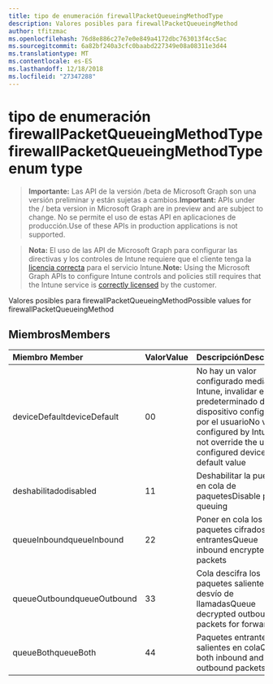 ```yaml
---
title: tipo de enumeración firewallPacketQueueingMethodType
description: Valores posibles para firewallPacketQueueingMethod
author: tfitzmac
ms.openlocfilehash: 76d8e886c27e7e0e849a4172dbc763013f4cc5ac
ms.sourcegitcommit: 6a82bf240a3cfc0baabd227349e08a08311e3d44
ms.translationtype: MT
ms.contentlocale: es-ES
ms.lasthandoff: 12/18/2018
ms.locfileid: "27347288"
---
```

# <a name="firewallpacketqueueingmethodtype-enum-type"></a><span data-ttu-id="46d43-103">tipo de enumeración firewallPacketQueueingMethodType</span><span class="sxs-lookup"><span data-stu-id="46d43-103">firewallPacketQueueingMethodType enum type</span></span>

> <span data-ttu-id="46d43-104">**Importante:** Las API de la versión /beta de Microsoft Graph son una versión preliminar y están sujetas a cambios.</span><span class="sxs-lookup"><span data-stu-id="46d43-104">**Important:** APIs under the / beta version in Microsoft Graph are in preview and are subject to change.</span></span> <span data-ttu-id="46d43-105">No se permite el uso de estas API en aplicaciones de producción.</span><span class="sxs-lookup"><span data-stu-id="46d43-105">Use of these APIs in production applications is not supported.</span></span>

> <span data-ttu-id="46d43-106">**Nota:** El uso de las API de Microsoft Graph para configurar las directivas y los controles de Intune requiere que el cliente tenga la [licencia correcta](https://go.microsoft.com/fwlink/?linkid=839381) para el servicio Intune.</span><span class="sxs-lookup"><span data-stu-id="46d43-106">**Note:** Using the Microsoft Graph APIs to configure Intune controls and policies still requires that the Intune service is [correctly licensed](https://go.microsoft.com/fwlink/?linkid=839381) by the customer.</span></span>

<span data-ttu-id="46d43-107">Valores posibles para firewallPacketQueueingMethod</span><span class="sxs-lookup"><span data-stu-id="46d43-107">Possible values for firewallPacketQueueingMethod</span></span>
## <a name="members"></a><span data-ttu-id="46d43-108">Miembros</span><span class="sxs-lookup"><span data-stu-id="46d43-108">Members</span></span>
|<span data-ttu-id="46d43-109">Miembro	</span><span class="sxs-lookup"><span data-stu-id="46d43-109">Member</span></span>|<span data-ttu-id="46d43-110">Valor</span><span class="sxs-lookup"><span data-stu-id="46d43-110">Value</span></span>|<span data-ttu-id="46d43-111">Descripción</span><span class="sxs-lookup"><span data-stu-id="46d43-111">Description</span></span>|
|:---|:---|:---|
|<span data-ttu-id="46d43-112">deviceDefault</span><span class="sxs-lookup"><span data-stu-id="46d43-112">deviceDefault</span></span>|<span data-ttu-id="46d43-113">0</span><span class="sxs-lookup"><span data-stu-id="46d43-113">0</span></span>|<span data-ttu-id="46d43-114">No hay un valor configurado mediante Intune, invalidar el valor predeterminado de dispositivo configurado por el usuario</span><span class="sxs-lookup"><span data-stu-id="46d43-114">No value configured by Intune, do not override the user-configured device default value</span></span>|
|<span data-ttu-id="46d43-115">deshabilitado</span><span class="sxs-lookup"><span data-stu-id="46d43-115">disabled</span></span>|<span data-ttu-id="46d43-116">1</span><span class="sxs-lookup"><span data-stu-id="46d43-116">1</span></span>|<span data-ttu-id="46d43-117">Deshabilitar la puesta en cola de paquetes</span><span class="sxs-lookup"><span data-stu-id="46d43-117">Disable packet queuing</span></span>|
|<span data-ttu-id="46d43-118">queueInbound</span><span class="sxs-lookup"><span data-stu-id="46d43-118">queueInbound</span></span>|<span data-ttu-id="46d43-119">2</span><span class="sxs-lookup"><span data-stu-id="46d43-119">2</span></span>|<span data-ttu-id="46d43-120">Poner en cola los paquetes cifrados entrantes</span><span class="sxs-lookup"><span data-stu-id="46d43-120">Queue inbound encrypted packets</span></span>|
|<span data-ttu-id="46d43-121">queueOutbound</span><span class="sxs-lookup"><span data-stu-id="46d43-121">queueOutbound</span></span>|<span data-ttu-id="46d43-122">3</span><span class="sxs-lookup"><span data-stu-id="46d43-122">3</span></span>|<span data-ttu-id="46d43-123">Cola descifra los paquetes salientes para desvío de llamadas</span><span class="sxs-lookup"><span data-stu-id="46d43-123">Queue decrypted outbound packets for forwarding</span></span>|
|<span data-ttu-id="46d43-124">queueBoth</span><span class="sxs-lookup"><span data-stu-id="46d43-124">queueBoth</span></span>|<span data-ttu-id="46d43-125">4</span><span class="sxs-lookup"><span data-stu-id="46d43-125">4</span></span>|<span data-ttu-id="46d43-126">Paquetes entrantes y salientes en cola</span><span class="sxs-lookup"><span data-stu-id="46d43-126">Queue both inbound and outbound packets</span></span>|





